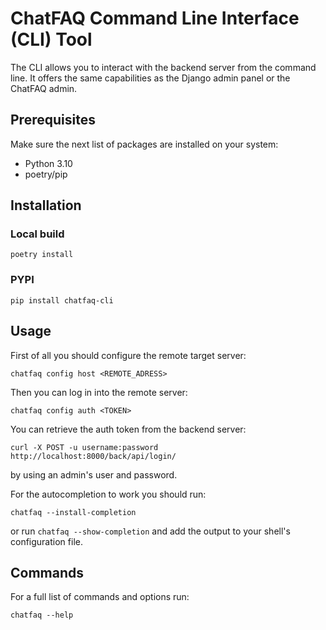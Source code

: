 # ChatFAQ Command Line Interface (CLI) Tool

The CLI allows you to interact with the backend server from the command line. It offers the same capabilities as the Django admin panel or the ChatFAQ admin.

## Prerequisites

Make sure the next list of packages are installed on your system:

- Python 3.10
- poetry/pip

## Installation

### Local build

`poetry install`

### PYPI

`pip install chatfaq-cli`

## Usage

First of all you should configure the remote target server:

`chatfaq config host <REMOTE_ADRESS>`

Then you can log in into the remote server:

`chatfaq config auth <TOKEN>`

You can retrieve the auth token from the backend server:

`curl -X POST -u username:password http://localhost:8000/back/api/login/`

by using an admin's user and password.

For the autocompletion to work you should run:

`chatfaq --install-completion`

or run `chatfaq --show-completion` and add the output to your shell's configuration file.

## Commands

For a full list of commands and options run:

`chatfaq --help`

